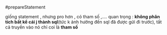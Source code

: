 #prepareStatement


giống statement , nhưng pro hơn , có  tham số ,....
quan trọng : **không phân tích bất kể cái j thành sql**(tức k ảnh hưởng đến sql đã được gửi đi trước), tất cả truyền vào nó chỉ coi là **tham số**
